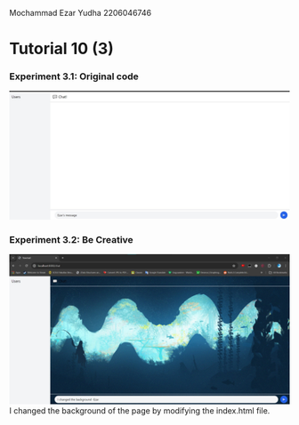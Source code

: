 Mochammad Ezar Yudha 2206046746
<h1>Tutorial 10 (3)</h1>
<h3>Experiment 3.1: Original code</h3>
<img src= "images/message1.jpg">

<h3>Experiment 3.2: Be Creative</h3>
<img src= "images/message2.jpg">
I changed the background of the page by modifying the index.html file.

